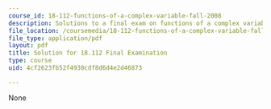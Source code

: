 ```yaml
---
course_id: 18-112-functions-of-a-complex-variable-fall-2008
description: Solutions to a final exam on functions of a complex variable.
file_location: /coursemedia/18-112-functions-of-a-complex-variable-fall-2008/4cf2623fb52f4930cdf8d6d4e2d46873_final.pdf
file_type: application/pdf
layout: pdf
title: Solution for 18.112 Final Examination
type: course
uid: 4cf2623fb52f4930cdf8d6d4e2d46873

---
```

None